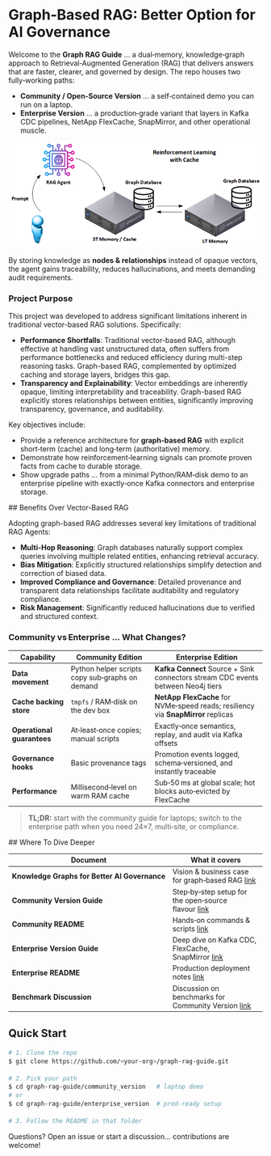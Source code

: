 # Graph‑Based RAG: Better Option for AI Governance

Welcome to the **Graph RAG Guide** ... a dual‑memory, knowledge‑graph approach to Retrieval‑Augmented Generation (RAG) that delivers answers that are faster, clearer, and governed by design. The repo houses two fully‑working paths:

- **Community / Open‑Source Version** ... a self‑contained demo you can run on a laptop.
- **Enterprise Version** ... a production‑grade variant that layers in Kafka CDC pipelines, NetApp FlexCache, SnapMirror, and other operational muscle.

![Graph RAG with Reinforcement Learning](./images/reinforcement_learning.png)

By storing knowledge as **nodes & relationships** instead of opaque vectors, the agent gains traceability, reduces hallucinations, and meets demanding audit requirements.

### Project Purpose

This project was developed to address significant limitations inherent in traditional vector-based RAG solutions. Specifically:

- **Performance Shortfalls**: Traditional vector-based RAG, although effective at handling vast unstructured data, often suffers from performance bottlenecks and reduced efficiency during multi-step reasoning tasks. Graph-based RAG, complemented by optimized caching and storage layers, bridges this gap.
- **Transparency and Explainability**: Vector embeddings are inherently opaque, limiting interpretability and traceability. Graph-based RAG explicitly stores relationships between entities, significantly improving transparency, governance, and auditability.

Key objectives include:

- Provide a reference architecture for **graph‑based RAG** with explicit short‑term (cache) and long‑term (authoritative) memory.
- Demonstrate how reinforcement‑learning signals can promote proven facts from cache to durable storage.
- Show upgrade paths ... from a minimal Python/RAM‑disk demo to an enterprise pipeline with exactly‑once Kafka connectors and enterprise storage.

## Benefits Over Vector-Based RAG

Adopting graph-based RAG addresses several key limitations of traditional RAG Agents:

- **Multi-Hop Reasoning**: Graph databases naturally support complex queries involving multiple related entities, enhancing retrieval accuracy.
- **Bias Mitigation**: Explicitly structured relationships simplify detection and correction of biased data.
- **Improved Compliance and Governance**: Detailed provenance and transparent data relationships facilitate auditability and regulatory compliance.
- **Risk Management**: Significantly reduced hallucinations due to verified and structured context.

### Community vs Enterprise ... What Changes?

| Capability                 | Community Edition                               | Enterprise Edition                                                                |
| -------------------------- | ----------------------------------------------- | --------------------------------------------------------------------------------- |
| **Data movement**          | Python helper scripts copy sub‑graphs on demand | **Kafka Connect** Source + Sink connectors stream CDC events between Neo4j tiers  |
| **Cache backing store**    | `tmpfs` / RAM‑disk on the dev box               | **NetApp FlexCache** for NVMe‑speed reads; resiliency via **SnapMirror** replicas |
| **Operational guarantees** | At‑least‑once copies; manual scripts            | Exactly‑once semantics, replay, and audit via Kafka offsets                       |
| **Governance hooks**       | Basic provenance tags                           | Promotion events logged, schema‑versioned, and instantly traceable                |
| **Performance**            | Millisecond‑level on warm RAM cache             | Sub‑50 ms at global scale; hot blocks auto‑evicted by FlexCache                   |

> **TL;DR:** start with the community guide for laptops; switch to the enterprise path when you need 24×7, multi‑site, or compliance.

## Where To Dive Deeper

| Document                                      | What it covers                                                                                    |
| --------------------------------------------- | ------------------------------------------------------------------------------------------------- |
| **Knowledge Graphs for Better AI Governance** | Vision & business case for graph‑based RAG [link](./Knowledge_Graphs_for_Better_AI_Governance.md) |
| **Community Version Guide**            | Step‑by‑step setup for the open‑source flavour [link](./OSS_Community_Version.md)          |
| **Community README**                          | Hands‑on commands & scripts [link](./community_version/README.md)                          |
| **Enterprise Version Guide**           | Deep dive on Kafka CDC, FlexCache, SnapMirror [link](./Enterprise_Version.md)              |
| **Enterprise README**                         | Production deployment notes [link](./enterprise_version/README.md)                         |
| **Benchmark Discussion**                      | Discussion on benchmarks for Community Version [link](./OSS_Community_Benchmarks.md)                         |

## Quick Start

```bash
# 1. Clone the repo
$ git clone https://github.com/<your‑org>/graph‑rag‑guide.git

# 2. Pick your path
$ cd graph‑rag‑guide/community_version   # laptop demo
# or
$ cd graph‑rag‑guide/enterprise_version  # prod‑ready setup

# 3. Follow the README in that folder
```

Questions? Open an issue or start a discussion... contributions are welcome!
